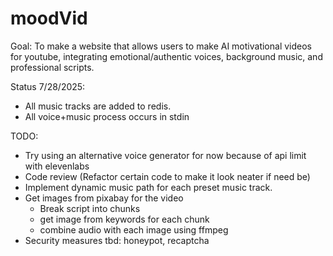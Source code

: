 # moodVid

Goal:
To make a website that allows users to make AI motivational  videos for youtube, integrating emotional/authentic voices, background music, and professional scripts.

Status 7/28/2025:
- All music tracks are added to redis.
- All voice+music process occurs in stdin 



TODO:
- Try using an alternative voice generator for now because of api limit with elevenlabs
- Code review (Refactor certain code to make it look neater if need be)
- Implement dynamic music path for each preset music track.
- Get images from pixabay for the video
    - Break script into chunks
    - get image from keywords for each chunk
    - combine audio with each image using ffmpeg
- Security measures tbd: honeypot, recaptcha
